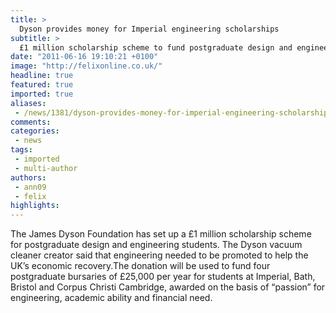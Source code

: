 ```yaml
---
title: >
  Dyson provides money for Imperial engineering scholarships
subtitle: >
  £1 million scholarship scheme to fund postgraduate design and engineering students at four universities, including Imperial
date: "2011-06-16 19:10:21 +0100"
image: "http://felixonline.co.uk/"
headline: true
featured: true
imported: true
aliases:
 - /news/1381/dyson-provides-money-for-imperial-engineering-scholarships
comments:
categories:
 - news
tags:
 - imported
 - multi-author
authors:
 - ann09
 - felix
highlights:
---
```


The James Dyson Foundation has set up a £1 million scholarship scheme for postgraduate design and engineering students. The Dyson vacuum cleaner creator said that engineering needed to be promoted to help the UK’s economic recovery.The donation will be used to fund four postgraduate bursaries of £25,000 per year for students at Imperial, Bath, Bristol and Corpus Christi Cambridge, awarded on the basis of “passion” for engineering, academic ability and financial need.
